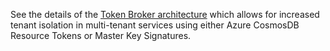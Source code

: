 See the details of the [Token Broker architecture](/docs/TokenBrokerConcept.md) 
which allows for increased tenant isolation in multi-tenant services using either Azure CosmosDB Resource Tokens or Master Key Signatures.